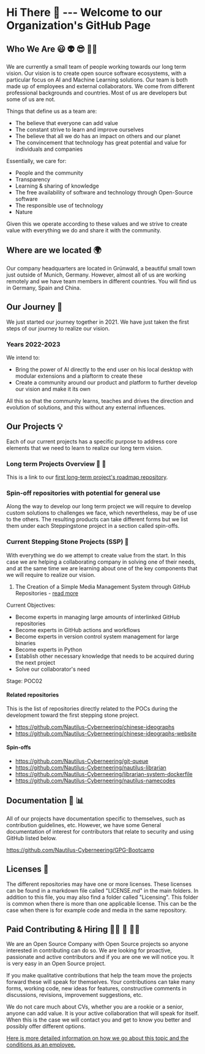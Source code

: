 # Hi There 👋 --- Welcome to our Organization's GitHub Page

## Who We Are :smiley: :alien: :sunglasses: 🙋‍♀️

We are currently a small team of people working towards our long term vision. Our vision is to create open source software ecosystems, with a particular focus on AI and Machine Learning solutions.
Our team is both made up of employees and external collaborators. We come from different professional backgrounds and countries.
Most of us are developers but some of us are not.

Things that define us as a team are:

- The believe that everyone can add value
- The constant strive to learn and improve ourselves
- The believe that all we do has an impact on others and our planet
- The convincement that technology has great potential and value for individuals and companies

Essentially, we care for:

- People and the community
- Transparency
- Learning & sharing of knowledge
- The free availability of software and technology through Open-Source software
- The responsible use of technology
- Nature

Given this we operate according to these values and we strive to create value with everything we do and share it with the community.

## Where are we located :earth_africa:

Our company headquarters are located in Grünwald, a beautiful small town just outside of Munich, Germany. However, almost all of us are working remotely and we have team members in different countries.
You will find us in Germany, Spain and China.

## Our Journey :rocket:

We just started our journey together in 2021. We have just taken the first steps of our journey to realize our vision.

### Years 2022-2023

We intend to:

- Bring the power of AI directly to the end user on his local desktop with modular extensions and a plaftorm to create these
- Create a community around our product and platform to further develop our vision and make it its own

All this so that the community learns, teaches and drives the direction and evolution of solutions, and this without any external influences.

## Our Projects  :bulb:

Each of our current projects has a specific purpose to address core elements that we need to learn to realize our long term vision.

### Long term Projects Overview  :telescope:  :dart:

This is a link to our [first long-term project's roadmap repository](https://github.com/Nautilus-Cyberneering/ai_assistant_roadmap).

### Spin-off repositories with potential for general use

Along the way to develop our long term project we will require to develop custom solutions to challenges we face, which nevertheless, may be of use to the others.
The resulting products can take different forms but we list them under each Steppingstone project in a section called spin-offs.

### Current Stepping Stone Projects (SSP) :nut_and_bolt:

With everything we do we attempt to create value from the start.
In this case we are helping a collaborating company in solving one of their needs, and at the same time we are learning about one of the key components that we will require to realize our vision.

1. The Creation of a Simple Media Management System through GitHub Repositories - [read more](https://github.com/Nautilus-Cyberneering/chinese-ideographs/blob/main/README.md)

Current Objectives:

- Become experts in managing large amounts of interlinked GitHub repositories
- Become experts in GitHub actions and workflows
- Become experts in version control system management for large binaries
- Become experts in Python
- Establish other necessary knowledge that needs to be acquired during the next project
- Solve our collaborator's need

Stage: POC02

#### Related repositories

This is the list of repositories directly related to the POCs during the development toward the first stepping stone project.

- <https://github.com/Nautilus-Cyberneering/chinese-ideographs>
- <https://github.com/Nautilus-Cyberneering/chinese-ideographs-website>

#### Spin-offs

- <https://github.com/Nautilus-Cyberneering/git-queue>
- <https://github.com/Nautilus-Cyberneering/nautilus-librarian>
- <https://github.com/Nautilus-Cyberneering/librarian-system-dockerfile>
- <https://github.com/Nautilus-Cyberneering/nautilus-namecodes>

## Documentation :page_with_curl: :bar_chart:

All of our projects have documentation specific to themselves, such as contribution guidelines, etc. However, we have some General documentation of interest for contributors that relate to security and using GitHub listed below.

<https://github.com/Nautilus-Cyberneering/GPG-Bootcamp>

## Licenses 🧾

The different repositories may have one or more licenses. These licenses can be found in a markdown file called "LICENSE.md"  in the main folders. In addition to this file, you may also find a folder called "Licensing". This folder is common when there is more than one applicable license. This can be the case when there is for example code and media in the same repository.

## Paid Contributing & Hiring 👩‍💻 💸 👨‍💻

We are an Open Source Company with Open Source projects so anyone interested in contributing can do so.
We are looking for proactive, passionate and active contributors and if you are one we will notice you. It is very easy in an Open Source project.

If you make qualitative contributions that help the team move the projects forward these will speak for themselves.
Your contributions can take many forms, working code, new ideas for features, constructive comments in discussions, revisions, improvement suggestions, etc.

We do not care much about CVs, whether you are a rookie or a senior, anyone can add value.
It is your active collaboration that will speak for itself. When this is the case we will contact you and get to know you better and possibly offer different options.

[Here is more detailed information on how we go about this topic and the conditions as an employee.](../hiring/hiring_process.md)

<!--

**Here are some ideas to get you started:**

🙋‍♀️ A short introduction - what is your organization all about?

🌈 Contribution guidelines - how can the community get involved?

💻 Useful resources - where can the community find your docs? Is there anything else the community should know?

🍿 Fun facts - what does your team eat for breakfast?

🧙 Remember, you can do mighty things with the power of [Markdown](https://docs.github.com/github/writing-on-github/getting-started-with-writing-and-formatting-on-github/basic-writing-and-formatting-syntax)
-->

